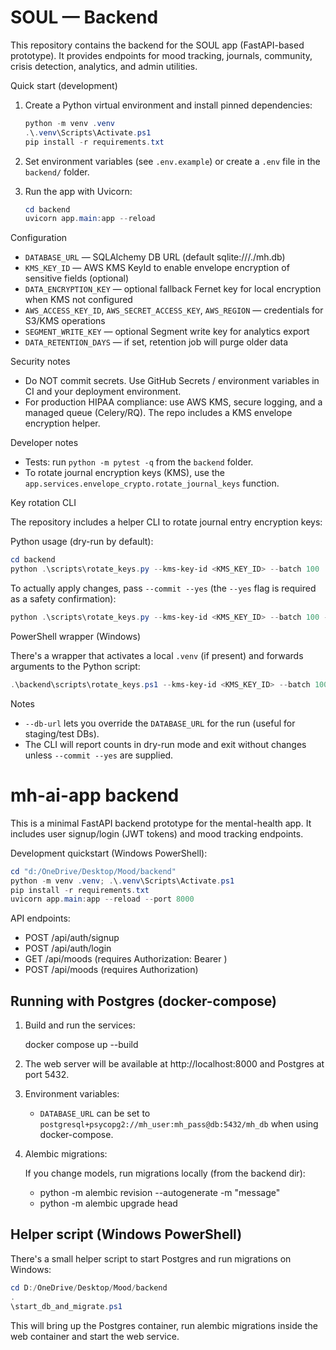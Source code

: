 # SOUL — Backend

This repository contains the backend for the SOUL app (FastAPI-based prototype). It provides endpoints for mood tracking, journals, community, crisis detection, analytics, and admin utilities.

Quick start (development)

1. Create a Python virtual environment and install pinned dependencies:

   ```powershell
   python -m venv .venv
   .\.venv\Scripts\Activate.ps1
   pip install -r requirements.txt
   ```

2. Set environment variables (see `.env.example`) or create a `.env` file in the `backend/` folder.

3. Run the app with Uvicorn:

   ```powershell
   cd backend
   uvicorn app.main:app --reload
   ```

Configuration

- `DATABASE_URL` — SQLAlchemy DB URL (default sqlite:///./mh.db)
- `KMS_KEY_ID` — AWS KMS KeyId to enable envelope encryption of sensitive fields (optional)
- `DATA_ENCRYPTION_KEY` — optional fallback Fernet key for local encryption when KMS not configured
- `AWS_ACCESS_KEY_ID`, `AWS_SECRET_ACCESS_KEY`, `AWS_REGION` — credentials for S3/KMS operations
- `SEGMENT_WRITE_KEY` — optional Segment write key for analytics export
- `DATA_RETENTION_DAYS` — if set, retention job will purge older data

Security notes

- Do NOT commit secrets. Use GitHub Secrets / environment variables in CI and your deployment environment.
- For production HIPAA compliance: use AWS KMS, secure logging, and a managed queue (Celery/RQ). The repo includes a KMS envelope encryption helper.

Developer notes

- Tests: run `python -m pytest -q` from the `backend` folder.
- To rotate journal encryption keys (KMS), use the `app.services.envelope_crypto.rotate_journal_keys` function.

Key rotation CLI

The repository includes a helper CLI to rotate journal entry encryption keys:

Python usage (dry-run by default):

```powershell
cd backend
python .\scripts\rotate_keys.py --kms-key-id <KMS_KEY_ID> --batch 100
```

To actually apply changes, pass `--commit --yes` (the `--yes` flag is required as a safety confirmation):

```powershell
python .\scripts\rotate_keys.py --kms-key-id <KMS_KEY_ID> --batch 100 --commit --yes
```

PowerShell wrapper (Windows)

There's a wrapper that activates a local `.venv` (if present) and forwards arguments to the Python script:

```powershell
.\backend\scripts\rotate_keys.ps1 --kms-key-id <KMS_KEY_ID> --batch 100
```

Notes

- `--db-url` lets you override the `DATABASE_URL` for the run (useful for staging/test DBs).
- The CLI will report counts in dry-run mode and exit without changes unless `--commit --yes` are supplied.
# mh-ai-app backend

This is a minimal FastAPI backend prototype for the mental-health app. It includes user signup/login (JWT tokens) and mood tracking endpoints.

Development quickstart (Windows PowerShell):

```powershell
cd "d:/OneDrive/Desktop/Mood/backend"
python -m venv .venv; .\.venv\Scripts\Activate.ps1
pip install -r requirements.txt
uvicorn app.main:app --reload --port 8000
```

API endpoints:
- POST /api/auth/signup
- POST /api/auth/login
- GET /api/moods (requires Authorization: Bearer <token>)
- POST /api/moods (requires Authorization)

## Running with Postgres (docker-compose)

1. Build and run the services:

	docker compose up --build

2. The web server will be available at http://localhost:8000 and Postgres at port 5432.

3. Environment variables:

	- `DATABASE_URL` can be set to `postgresql+psycopg2://mh_user:mh_pass@db:5432/mh_db` when using docker-compose.

4. Alembic migrations:

	If you change models, run migrations locally (from the backend dir):

	- python -m alembic revision --autogenerate -m "message"
	- python -m alembic upgrade head

Helper script (Windows PowerShell)
---------------------------------

There's a small helper script to start Postgres and run migrations on Windows:

```powershell
cd D:/OneDrive/Desktop/Mood/backend
.
\start_db_and_migrate.ps1
```

This will bring up the Postgres container, run alembic migrations inside the web container and start the web service.
